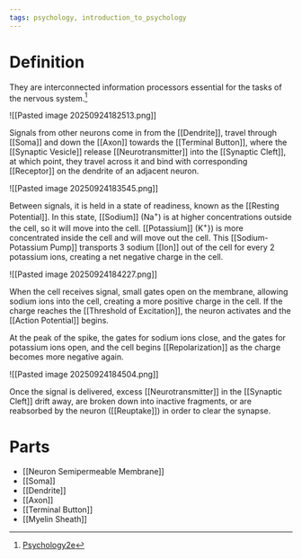 ```yaml
---
tags: psychology, introduction_to_psychology
---
```


# Definition

They are interconnected information processors essential for the tasks of the nervous system.[^1]

![[Pasted image 20250924182513.png]]

Signals from other neurons come in from the [[Dendrite]], travel through [[Soma]] and down the [[Axon]] towards the [[Terminal Button]], where the [[Synaptic Vesicle]] release [[Neurotransmitter]] into the [[Synaptic Cleft]], at which point, they travel across it and bind with corresponding [[Receptor]] on the dendrite of an adjacent neuron.

![[Pasted image 20250924183545.png]]

Between signals, it is held in a state of readiness, known as the [[Resting Potential]]. In this state, [[Sodium]] (Na$^+$) is at higher concentrations outside the cell, so it will move into the cell. [[Potassium]] (K$^+$}) is more concentrated inside the cell and will move out the cell. This [[Sodium-Potassium Pump]] transports $3$ sodium [[Ion]] out of the cell for every $2$ potassium ions, creating a net negative charge in the cell.

![[Pasted image 20250924184227.png]]

When the cell receives signal, small gates open on the membrane, allowing sodium ions into the cell, creating a more positive charge in the cell. If the charge reaches the [[Threshold of Excitation]], the neuron activates and the [[Action Potential]] begins.

At the peak of the spike, the gates for sodium ions close, and the gates for potassium ions open, and the cell begins [[Repolarization]] as the charge becomes more negative again.

![[Pasted image 20250924184504.png]]

Once the signal is delivered, excess [[Neurotransmitter]] in the [[Synaptic Cleft]] drift away, are broken down into inactive fragments, or are reabsorbed by the neuron ([[Reuptake]]) in order to clear the synapse.

# Parts
- [[Neuron Semipermeable Membrane]]
- [[Soma]]
- [[Dendrite]]
- [[Axon]]
- [[Terminal Button]]
- [[Myelin Sheath]]

[^1]: [Psychology2e](zotero://open-pdf/library/items/SSTBV7L5?page=90)